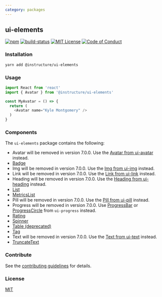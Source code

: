 ```yaml
---
category: packages
---
```


## ui-elements

[![npm][npm]][npm-url]
[![build-status][build-status]][build-status-url]
[![MIT License][license-badge]][LICENSE]
[![Code of Conduct][coc-badge]][coc]


### Installation

```sh
yarn add @instructure/ui-elements
```

### Usage

```js
import React from 'react'
import { Avatar } from '@instructure/ui-elements'

const MyAvatar = () => {
  return (
    <Avatar name="Kyle Montgomery" />
  )
}
```

### Components
The `ui-elements` package contains the following:
- Avatar will be removed in version 7.0.0. Use the [Avatar from ui-avatar](#Avatar) instead.
- [Badge](#Badge)
- Img will be removed in version 7.0.0. Use the [Img from ui-img](#Img) instead.
- Link will be removed in version 7.0.0. Use the [Link from ui-link](#Link) instead.
- Heading will be removed in version 7.0.0. Use the [Heading from ui-heading](#Heading) instead.
- [List](#List)
- [MetricsList](#MetricsList)
- Pill will be removed in version 7.0.0. Use the [Pill from ui-pill](#Pill) instead.
- Progress will be removed in version 7.0.0. Use [ProgressBar](#ProgressBar) or [ProgressCircle](#ProgressCircle) from `ui-progress` instead.
- [Rating](#Rating)
- [Spinner](#Spinner)
- [Table (deprecated)](#DeprecatedTable)
- [Tag](#Tag)
- Text will be removed in version 7.0.0. Use the [Text from ui-text](#Text) instead.
- [TruncateText](#TruncateText)

### Contribute

See the [contributing guidelines](#contributing) for details.

### License

[MIT](LICENSE)

[npm]: https://img.shields.io/npm/v/@instructure/ui-elements.svg
[npm-url]: https://npmjs.com/package/@instructure/ui-elements

[build-status]: https://travis-ci.org/instructure/instructure-ui.svg?branch=master
[build-status-url]: https://travis-ci.org/instructure/instructure-ui "Travis CI"

[license-badge]: https://img.shields.io/npm/l/instructure-ui.svg?style=flat-square
[license]: https://github.com/instructure/instructure-ui/blob/master/LICENSE

[coc-badge]: https://img.shields.io/badge/code%20of-conduct-ff69b4.svg?style=flat-square
[coc]: https://github.com/instructure/instructure-ui/blob/master/CODE_OF_CONDUCT.md
